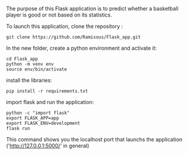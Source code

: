 The purpose of this Flask application is to predict whether a basketball player is good or not based on its statistics.

To launch this application, clone the repository :

```
git clone https://github.com/Ramisous/Flask_app.git
```
In the new folder, create a python environment and activate it:
```
cd Flask_app
python -m venv env
source env/bin/activate
```
install the libraries:
```
pip install -r requirements.txt
```
import flask and run the application:
```
python -c "import flask"
export FLASK_APP=app
export FLASK_ENV=development
flask run
```

This command shows you the localhost port that launchs the application ('http://127.0.0.1:5000/' in general)
